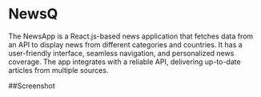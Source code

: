 # NewsQ
The NewsApp is a React.js-based news application that fetches data from an API to display news from different categories and countries. It has a user-friendly interface, seamless navigation, and personalized news coverage. The app integrates with a reliable API, delivering up-to-date articles from multiple sources.

##Screenshot
